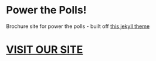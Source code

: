 # Power the Polls!

Brochure site for power the polls - built off [this jekyll theme](https://volny.github.io/creative-theme-jekyll/)

# [VISIT OUR SITE](https://powerthepolls.org)

